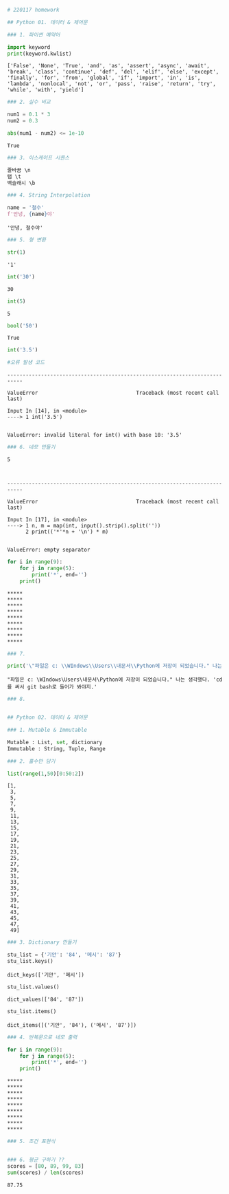 ```python
# 220117 homework

## Python 01. 데이터 & 제어문

### 1. 파이썬 예약어

import keyword
print(keyword.kwlist)

```

    ['False', 'None', 'True', 'and', 'as', 'assert', 'async', 'await', 'break', 'class', 'continue', 'def', 'del', 'elif', 'else', 'except', 'finally', 'for', 'from', 'global', 'if', 'import', 'in', 'is', 'lambda', 'nonlocal', 'not', 'or', 'pass', 'raise', 'return', 'try', 'while', 'with', 'yield']
    


```python
### 2. 실수 비교

num1 = 0.1 * 3
num2 = 0.3

abs(num1 - num2) <= 1e-10
```




    True




```python
### 3. 이스케이프 시퀀스

줄바꿈 \n
탭 \t
백슬래시 \b

```


```python
### 4. String Interpolation

name = '철수'
f'안녕, {name}야'


```




    '안녕, 철수야'




```python
### 5. 형 변환

str(1)


```




    '1'




```python
int('30')
```




    30




```python
int(5)
```




    5




```python
bool('50')
```




    True




```python
int('3.5')

#오류 발생 코드
```


    ---------------------------------------------------------------------------

    ValueError                                Traceback (most recent call last)

    Input In [14], in <module>
    ----> 1 int('3.5')
    

    ValueError: invalid literal for int() with base 10: '3.5'



```python
### 6. 네모 만들기
```

    5
    


    ---------------------------------------------------------------------------

    ValueError                                Traceback (most recent call last)

    Input In [17], in <module>
    ----> 1 n, m = map(int, input().strip().split(''))
          2 print(('*'*n + '\n') * m)
    

    ValueError: empty separator



```python
for i in range(9):           
    for j in range(5):      
        print('*', end='')  
    print()        
```

    *****
    *****
    *****
    *****
    *****
    *****
    *****
    *****
    *****
    


```python
### 7.

print('\"파일은 c: \\WIndows\\Users\\내문서\\Python에 저장이 되었습니다." 나는 생각했다. \'cd를 써서 git bash로 들어가 봐야지.\'')
```

    "파일은 c: \WIndows\Users\내문서\Python에 저장이 되었습니다." 나는 생각했다. 'cd를 써서 git bash로 들어가 봐야지.'
    


```python
### 8.
```


```python

```


```python
## Python 02. 데이터 & 제어문
```


```python
### 1. Mutable & Immutable

Mutable : List, set, dictionary
Immutable : String, Tuple, Range
```


```python
### 2. 홀수만 담기

list(range(1,50)[0:50:2])
```




    [1,
     3,
     5,
     7,
     9,
     11,
     13,
     15,
     17,
     19,
     21,
     23,
     25,
     27,
     29,
     31,
     33,
     35,
     37,
     39,
     41,
     43,
     45,
     47,
     49]




```python
### 3. Dictionary 만들기

```


```python
stu_list = {'기안': '84', '메시': '87'}
stu_list.keys()

```




    dict_keys(['기안', '메시'])




```python
stu_list.values()
```




    dict_values(['84', '87'])




```python
stu_list.items()
```




    dict_items([('기안', '84'), ('메시', '87')])




```python
### 4. 반복문으로 네모 출력
```


```python
for i in range(9):           
    for j in range(5):      
        print('*', end='')  
    print()                   
```

    *****
    *****
    *****
    *****
    *****
    *****
    *****
    *****
    *****
    


```python
### 5. 조건 표현식
```


```python

```


```python
### 6. 평균 구하기 ??
scores = [80, 89, 99, 83]
sum(scores) / len(scores)
```




    87.75




```python

```
